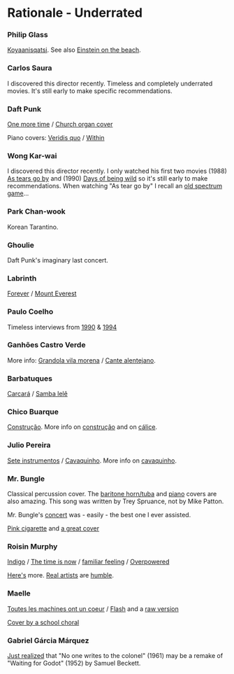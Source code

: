 # Rationale - Underrated

### Philip Glass

[Koyaanisqatsi](https://www.youtube.com/watch?v=KC0FroHjB94). See also [Einstein on the beach](https://www.youtube.com/watch?v=afW7RGY-CQw).

### Carlos Saura

I discovered this director recently. Timeless and completely underrated movies. It's still early to make specific recommendations.

### Daft Punk

[One more time](https://www.youtube.com/watch?v=plJVbTex-vE) / [Church organ cover](https://www.youtube.com/watch?v=H52dy28o_Vk)

Piano covers: [Veridis quo](https://www.youtube.com/watch?v=DPp-ATdi3KM) / [Within](https://www.youtube.com/watch?v=4mnb7FLjM5Y)

### Wong Kar-wai

I discovered this director recently. I only watched his first two movies (1988) [As tears go by](https://www.imdb.com/title/tt0096461/) and (1990) [Days of being wild](https://www.imdb.com/title/tt0101258) so it's still early to make recommendations. When watching "As tear go by" I recall an [old spectrum game](https://worldofspectrum.org/archive/software/games/target-renegade-imagine-software-ltd)...

### Park Chan-wook

Korean Tarantino.

### Ghoulie

Daft Punk's imaginary last concert.

### Labrinth

[Forever](https://www.youtube.com/watch?v=03nR6eWanXs) / [Mount Everest](https://www.youtube.com/watch?v=4yPZs81lK3w)

### Paulo Coelho

Timeless interviews from [1990](https://www.youtube.com/watch?v=ItllhYhQR4Q) & [1994](https://www.youtube.com/watch?v=4AwUM3Br_Pg)

### Ganhões Castro Verde

More info: [Grandola vila morena](https://en.wikipedia.org/wiki/Gr%C3%A2ndola,_Vila_Morena) / [Cante alentejano](https://en.wikipedia.org/wiki/Cante_Alentejano).

### Barbatuques

[Carcará](https://www.youtube.com/watch?v=9GuvFw9f_XQ) / [Samba lelê](https://www.youtube.com/watch?v=_Tz7KROhuAw)

### Chico Buarque

[Construção](https://www.youtube.com/watch?v=vmGrRmXivmM). More info on [construção](https://en.wikipedia.org/wiki/Constru%C3%A7%C3%A3o_(song)) and on [cálice](https://en.wikipedia.org/wiki/Chico_Buarque#.22C.C3.A1lice.22).

### Julio Pereira

[Sete instrumentos](https://www.youtube.com/watch?v=YVFu_0wUjk8) / [Cavaquinho](https://www.youtube.com/watch?v=J6JKzRQwer0). More info on [cavaquinho](https://en.wikipedia.org/wiki/Cavaquinho).

### Mr. Bungle

Classical percussion cover. The [baritone horn/tuba](https://www.youtube.com/watch?v=rC2O6VUGuKs) and [piano](https://www.youtube.com/watch?v=n8LX9PADTrE) covers are also amazing. This song was written by Trey Spruance, not by Mike Patton.

Mr. Bungle's [concert](https://www.youtube.com/watch?v=0wVGbhunXx4) was - easily - the best one I ever assisted.

[Pink cigarette](https://www.youtube.com/watch?v=TwWQYg7aS5o) and [a great cover](https://www.youtube.com/watch?v=4zYSR_UqNfU)

### Roisin Murphy

[Indigo](https://www.youtube.com/watch?v=effZOf10Iwk) / [The time is now](https://www.youtube.com/watch?v=jR9Ke02m_zk) / [familiar feeling](https://www.youtube.com/watch?v=PFtbSydasFY) / [Overpowered](https://www.youtube.com/watch?v=5qpyvYn5-tw)

[Here's](https://www.youtube.com/watch?v=YYQ6wAmHo-w) more. [Real artists](https://www.youtube.com/watch?v=z9u0-3H4I4o) are [humble](https://www.youtube.com/watch?v=Cq1mn7nllTQ). 

### Maelle

[Toutes les machines ont un coeur](https://www.youtube.com/watch?v=UVz3xR1X9RU) / [Flash](https://www.youtube.com/watch?v=nRHWYOSYqMI) and a [raw version](https://www.youtube.com/watch?v=RGAYk5ec12U)

[Cover by a school choral](https://www.youtube.com/watch?v=K4-ko_P3NgE)

### Gabriel Gárcia Márquez

[Just realized](https://www.thefreelibrary.com/THE+ETERNAL+WAIT+FOR+%22GODOT%22+IN+GARCIA+MARQUEZ%27S+%22NO+ONE+WRITES+TO...-a0626843754) that "No one writes to the colonel" (1961) may be a remake of "Waiting for Godot" (1952) by Samuel Beckett.
